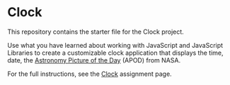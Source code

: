 # Clock
This repository contains the starter file for the Clock project.

Use what you have learned about working with JavaScript and JavaScript Libraries to create a customizable clock application that displays the time, date, the [Astronomy Picture of the Day](https://apod.nasa.gov/apod/astropix.html) (APOD) from NASA. 

For the full instructions, see the [Clock](https://imdac.github.io/mtm6302/assignments/clock.html) assignment page.